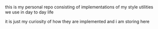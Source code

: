 this is my personal repo consisting of implementations of my style utilities we use in day to day life

it is just my curiosity of how they are implemented and i am storing here
